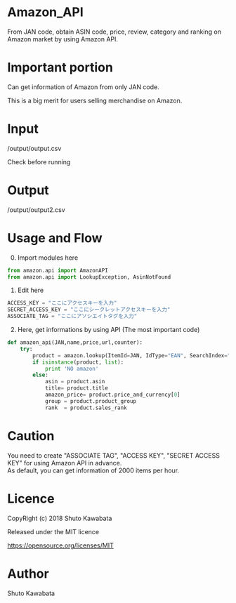 # Amazon_API
From JAN code, obtain ASIN code, price, review, category and ranking on Amazon market by using Amazon API.

# Important portion
Can get information of Amazon from only JAN code.

This is a big merit for users selling merchandise on Amazon.

# Input
/output/output.csv

Check before running

# Output
/output/output2.csv


# Usage and Flow
0. Import modules here
```python
from amazon.api import AmazonAPI
from amazon.api import LookupException, AsinNotFound
```

1. Edit here<br>
```python
ACCESS_KEY = "ここにアクセスキーを入力"
SECRET_ACCESS_KEY = "ここにシークレットアクセスキーを入力"
ASSOCIATE_TAG = "ここにアソシエイトタグを入力"
```
2. Here, get informations by using API (The most important code)
```python
def amazon_api(JAN,name,price,url,counter):
	try:
		product = amazon.lookup(ItemId=JAN, IdType="EAN", SearchIndex="All")
		if isinstance(product, list):
			print 'NO amazon'
		else:
			asin = product.asin
			title= product.title
			amazon_price= product.price_and_currency[0]
			group = product.product_group
			rank  = product.sales_rank
```
# Caution
You need to create "ASSOCIATE TAG", "ACCESS KEY", "SECRET ACCESS KEY" for using Amazon API in advance.<br>
As default, you can get information of 2000 items per hour.<br>



# Licence
CopyRight (c) 2018 Shuto Kawabata

Released under the MIT licence

https://opensource.org/licenses/MIT

# Author
Shuto Kawabata
